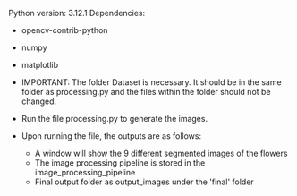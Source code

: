 Python version: 3.12.1
Dependencies:
- opencv-contrib-python
- numpy
- matplotlib

- IMPORTANT: The folder Dataset is necessary. It should be in the same folder as processing.py and the files within the folder should not be changed.
- Run the file processing.py to generate the images.

- Upon running the file, the outputs are as follows:
    - A window will show the 9 different segmented images of the flowers
    - The image processing pipeline is stored in the image_processing_pipeline 
    - Final output folder as output_images under the 'final' folder